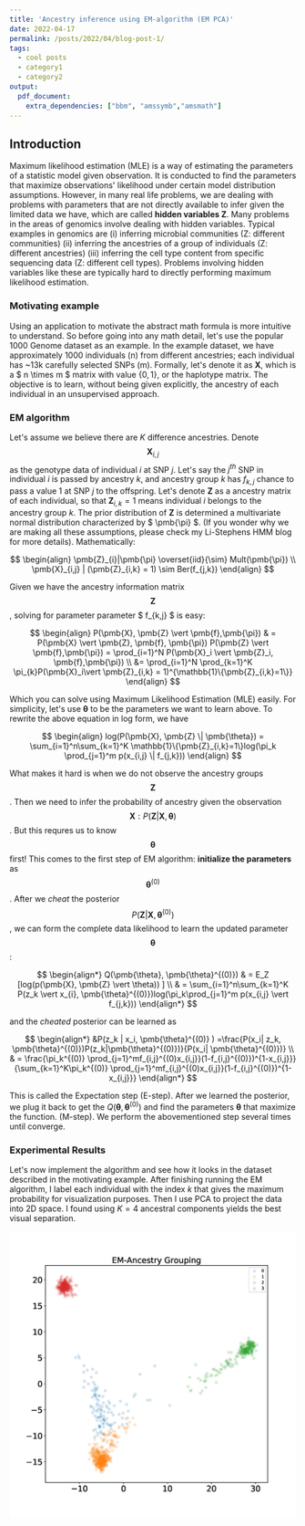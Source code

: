 ```yaml
---
title: 'Ancestry inference using EM-algorithm (EM PCA)'
date: 2022-04-17
permalink: /posts/2022/04/blog-post-1/
tags:
  - cool posts
  - category1
  - category2
output: 
  pdf_document:
    extra_dependencies: ["bbm", "amssymb","amsmath"]
---
```


## Introduction
Maximum likelihood estimation (MLE) is a way of estimating
the parameters of a statistic model given observation.
It is conducted to find the parameters that maximize observations' likelihood under certain model distribution
assumptions. However, in many real life problems, we are
dealing with problems with parameters that are not directly
available to infer given the limited data we have, which
are called **hidden variables Z**. Many problems in the
areas of genomics involve dealing with hidden variables.
Typical examples in genomics are (i) inferring microbial
communities (Z: different communities) (ii) inferring the
ancestries of  a group of individuals (Z: different ancestries) (iii)
inferring the cell type content from specific sequencing data
(Z: different cell types). Problems involving hidden variables
like these are typically hard to directly performing maximum
likelihood estimation.

### Motivating example
Using an application to motivate the abstract math formula is more intuitive to understand. So before going into any math detail, let's use the popular 1000 Genome dataset as an example. In the example dataset, we have approximately 1000 individuals (n) from different ancestries; each individual has ~13k carefully selected SNPs (m). Formally, let's denote it as **X**, which is a $ n \times m $ matrix with value $\{0, 1\}$, or the haplotype matrix. The objective is to learn, without being given explicitly, the ancestry of each individual in an unsupervised approach.

### EM algorithm
Let's assume we believe there are $K$ difference ancestries. Denote $$ \pmb{X}_{i,j} $$ as the genotype data of individual $i$ at SNP $j$. Let's say the $j^{th}$ SNP in individual $i$ is passed by ancestry $k$, and ancestry group $k$ has $f_{k,j}$ chance to pass a value $1$ at SNP $j$ to the offspring. Let's denote $\pmb{Z}$ as a  ancestry matrix of each individual, so that $\pmb{Z}_{i,k} = 1$ means individual $i$ belongs to the ancestry group $k$. The prior distribution of $\pmb{Z}$ is determined a multivariate normal distribution characterized by $ \pmb{\pi} $. (If you wonder why we are making all these assumptions, please check my Li-Stephens HMM blog for more details). 
Mathematically:

$$
\begin{align}
     \pmb{Z}_{i}|\pmb{\pi} \overset{iid}{\sim} Mult(\pmb{\pi}) \\
    \pmb{X}_{i,j} | (\pmb{Z}_{i,k} = 1) \sim Ber(f_{j,k})
\end{align}
$$

Given we have the ancestry information matrix $$ \pmb{Z} $$, solving for parameter parameter  $ f_{k,j} $ is easy:

$$
\begin{align}
    P(\pmb{X}, \pmb{Z} \vert \pmb{f},\pmb{\pi}) & = P(\pmb{X} \vert \pmb{Z}, \pmb{f}, \pmb{\pi}) P(\pmb{Z} \vert  \pmb{f},\pmb{\pi}) = \prod_{i=1}^N P(\pmb{X}_i \vert \pmb{Z}_i, \pmb{f},\pmb{\pi}) \\ &= \prod_{i=1}^N \prod_{k=1}^K \pi_{k}P(\pmb{X}_i\vert \pmb{Z}_{i,k} = 1)^{\mathbb{1}\{\pmb{Z}_{i,k}=1\}}  
\end{align}
$$

Which you can solve using Maximum Likelihood Estimation (MLE) easily. For simplicity, let's use $\pmb{\theta}$ to be the parameters we want to learn above. To rewrite the above equation in log form, we have

$$
\begin{align}
    log(P(\pmb{X}, \pmb{Z} \| \pmb{\theta}) = \sum_{i=1}^n\sum_{k=1}^K \mathbb{1}\{\pmb{Z}_{i,k}=1\}log(\pi_k \prod_{j=1}^m p(x_{i,j} \| f_{j,k}))
\end{align}
$$

What makes it hard is when we do not observe the ancestry groups $$\mathbf{Z}$$. Then we need to infer the probability of ancestry given the observation $$ \mathbf{X}: P(\mathbf{Z} \vert \mathbf{X}, \mathbf{\theta})$$. But this requres us to know $$\pmb{\theta}$$ first! This comes to the first step of EM algorithm: **initialize the parameters** as $$\mathbf{\theta}^{(0)}$$. After we *cheat* the posterior $$ P(\mathbf{Z} \vert \mathbf{X}, \mathbf{\theta}^{(0)}) $$, we can form the complete data likelihood to learn the updated parameter $$\mathbf{\theta} $$ :

$$
\begin{align*}
     Q(\pmb{\theta}, \pmb{\theta}^{(0)}) & = E_Z [log(p(\pmb{X}, \pmb{Z} \vert \theta)) ] \\
     & = \sum_{i=1}^n\sum_{k=1}^K P(z_k \vert x_{i}, \pmb{\theta}^{(0)})log(\pi_k\prod_{j=1}^m p(x_{i,j} \vert f_{j,k}))
\end{align*}
$$

and the *cheated*  posterior can be learned as

$$
\begin{align*}
    &P(z_k | x_i, \pmb{\theta}^{(0)} ) =\frac{P(x_i| z_k, \pmb{\theta}^{(0)})P(z_k|\pmb{\theta}^{(0)})}{P(x_i| \pmb{\theta}^{(0)})} \\
    & = \frac{\pi_k^{(0)} \prod_{j=1}^mf_{i,j}^{(0)x_{i,j}}(1-f_{i,j}^{(0)})^{1-x_{i,j}}}{\sum_{k=1}^K\pi_k^{(0)} \prod_{j=1}^mf_{i,j}^{(0)x_{i,j}}(1-f_{i,j}^{(0)})^{1-x_{i,j}}}
\end{align*}
$$

This is called the Expectation step (E-step). After we learned the posterior, we plug it back to get the $Q(\pmb{\theta},\pmb{\theta}^{(0)})$ and find the parameters $\pmb{\theta}$ that maximize the function. (M-step). We perform the abovementioned step several times until converge. 

### Experimental Results

Let's now implement the algorithm and see how it looks in the dataset described in the motivating example. After finishing running the EM algorithm, I label each individual with the index $k$ that gives the maximum probability for visualization purposes. Then I use PCA to project the data into 2D space. I found using $K=4$ ancestral components yields the best visual separation. 


![Ancestry inference using EM algorithm](/images/EM/em-cluster.jpg)
